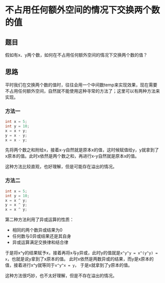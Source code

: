 # 不占用任何额外空间的情况下交换两个数的值

## 题目

假如有x、y两个数，如何在不占用任何额外空间的情况下交换两个数的值？

## 思路

平时我们在交换两个数的值时，往往会用一个中间数temp来实现效果，现在需要不占用任何额外空间，自然就不能使用这种寻常的方法了；这里可以有两种方法来实现。<!--more-->

### 方法一

```java
int x = 5;
int y = 10;
x = x + y;
y = x - y;
x = x - y;
```

先将两个数之和附给x，接着x-y自然就是原本x的值，这时候赋值给y，y就拿到了x原本的值。此时x依然是两个数之和，再进行x-y自然就是原本x的值。

这种方法比较直观，也好理解，但是可能存在溢出的情况。

### 方法二

```java
int x = 5;
int y = 10;
x = x ^ y;
y = x ^ y;
x = x ^ y;
```

第二种方法利用了异或运算的性质：
* 相同的两个数异或结果为0
* 任何数与0异或结果还是其自身
* 异或运算满足交换律和结合律

于是将x^y的结果赋予x，接着再将x与y异或，此时y的值就是`x^y^y = x^(y^y) = x`，也就是说y拿到了x原本的值。
此时x依然是两数异或的结果，而y是x原本的值，接着进行x^y就等同于`x^y^x = y`， 于是x就拿到了y原本的值。

这种方法很巧妙，也不太好理解，但是不存在溢出的情况。
